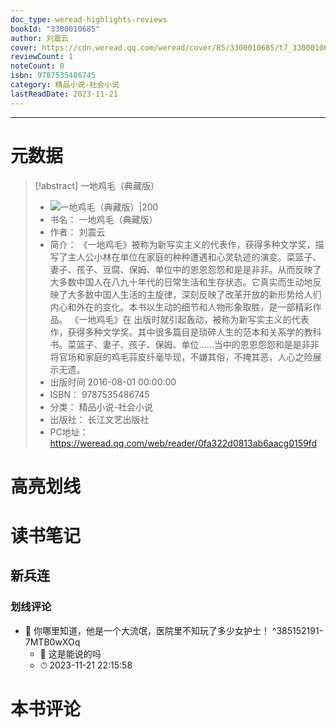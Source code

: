```yaml
---
doc_type: weread-highlights-reviews
bookId: "3300010685"
author: 刘震云
cover: https://cdn.weread.qq.com/weread/cover/85/3300010685/t7_3300010685.jpg
reviewCount: 1
noteCount: 0
isbn: 9787535486745
category: 精品小说-社会小说
lastReadDate: 2023-11-21
---
```


---
# 元数据
> [!abstract] 一地鸡毛（典藏版）
> - ![ 一地鸡毛（典藏版）|200](https://cdn.weread.qq.com/weread/cover/85/3300010685/t7_3300010685.jpg)
> - 书名： 一地鸡毛（典藏版）
> - 作者： 刘震云
> - 简介： 《一地鸡毛》被称为新写实主义的代表作，获得多种文学奖，描写了主人公小林在单位在家庭的种种遭遇和心灵轨迹的演变。菜篮子、妻子、孩子、豆腐、保姆、单位中的恩恩怨怨和是是非非。从而反映了大多数中国人在八九十年代的日常生活和生存状态。它真实而生动地反映了大多数中国人生活的主旋律，深刻反映了改革开放的新形势给人们内心和外在的变化。本书以生动的细节和人物形象取胜，是一部精彩作品。  《一地鸡毛》在 出版时就引起轰动，被称为新写实主义的代表作，获得多种文学奖。其中很多篇目是琐碎人生的范本和关系学的教科书。菜篮子、妻子、孩子、保姆、单位……当中的恩恩怨怨和是是非非将官场和家庭的鸡毛蒜皮纤毫毕现，不嫌其俗，不掩其恶，人心之险展示无遗。
> - 出版时间 2016-08-01 00:00:00
> - ISBN： 9787535486745
> - 分类： 精品小说-社会小说
> - 出版社： 长江文艺出版社
> - PC地址：https://weread.qq.com/web/reader/0fa322d0813ab6aacg0159fd

# 高亮划线

# 读书笔记

## 新兵连

### 划线评论
- 📌 你哪里知道，他是一个大流氓，医院里不知玩了多少女护士！  ^385152191-7MTB0wXOq
    - 💭 这是能说的吗
    - ⏱ 2023-11-21 22:15:58
   
# 本书评论
